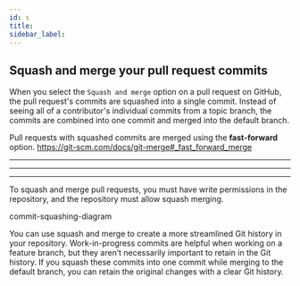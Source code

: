```yaml
---
id: s
title:
sidebar_label:
---
```


## Squash and merge your pull request commits

When you select the `Squash and merge` option on a pull request on GitHub, the pull request's commits are squashed into a single commit. Instead of seeing all of a contributor's individual commits from a topic branch, the commits are combined into one commit and merged into the default branch.

Pull requests with squashed commits are merged using the **fast-forward** option.
https://git-scm.com/docs/git-merge#_fast_forward_merge

-------
-------
-------

To squash and merge pull requests, you must have write permissions in the repository, and the repository must allow squash merging.

commit-squashing-diagram

You can use squash and merge to create a more streamlined Git history in your repository. Work-in-progress commits are helpful when working on a feature branch, but they aren’t necessarily important to retain in the Git history. If you squash these commits into one commit while merging to the default branch, you can retain the original changes with a clear Git history.

